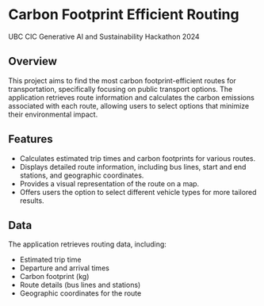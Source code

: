 # Carbon Footprint Efficient Routing
UBC CIC Generative AI and Sustainability Hackathon 2024

## Overview
This project aims to find the most carbon footprint-efficient routes for transportation, specifically focusing on public transport options. The application retrieves route information and calculates the carbon emissions associated with each route, allowing users to select options that minimize their environmental impact.

## Features
- Calculates estimated trip times and carbon footprints for various routes.
- Displays detailed route information, including bus lines, start and end stations, and geographic coordinates.
- Provides a visual representation of the route on a map.
- Offers users the option to select different vehicle types for more tailored results.

## Data
The application retrieves routing data, including:
- Estimated trip time
- Departure and arrival times
- Carbon footprint (kg)
- Route details (bus lines and stations)
- Geographic coordinates for the route

